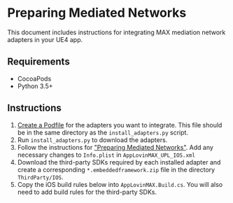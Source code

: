 # Preparing Mediated Networks

This document includes instructions for integrating MAX mediation network adapters in your UE4 app.

## Requirements
- CocoaPods
- Python 3.5+

## Instructions

1. [Create a Podfile](https://dash.applovin.com/documentation/mediation/ios/mediation-adapters) for the adapters you want to integrate. This file should be in the same directory as the `install_adapters.py` script.
2. Run `install_adapters.py` to download the adapters.
3. Follow the instructions for ["Preparing Mediated Networks"](https://dash.applovin.com/documentation/mediation/manual-integration-ios"). Add any necessary changes to `Info.plist` in `AppLovinMAX_UPL_IOS.xml`
4. Download the third-party SDKs required by each installed adapter and create a corresponding `*.embeddedframework.zip` file in the directory `ThirdParty/IOS`.
5. Copy the iOS build rules below into `AppLovinMAX.Build.cs`. You will also need to add build rules for the third-party SDKs.

